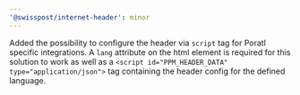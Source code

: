 ```yaml
---
'@swisspost/internet-header': minor
---
```


Added the possibility to configure the header via `script` tag for Poratl specific integrations. A `lang` attribute on the html element is required for this solution to work as well as a `<script id="PPM_HEADER_DATA" type="application/json">` tag containing the header config for the defined language.
